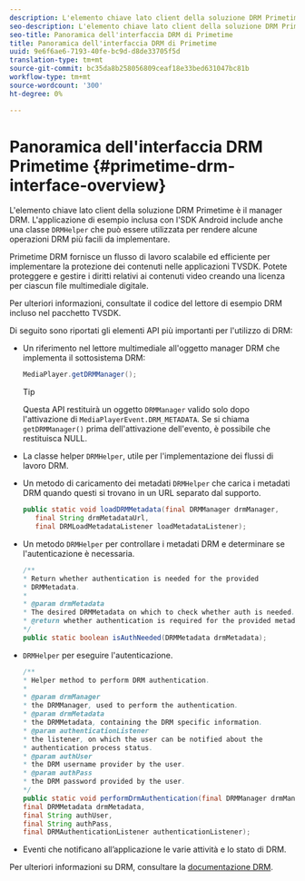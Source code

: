 ```yaml
---
description: L'elemento chiave lato client della soluzione DRM Primetime è il manager DRM. L’applicazione di esempio inclusa nell’SDK per Android include anche una classe DRMHelper che può essere utilizzata per rendere alcune operazioni DRM più facili da implementare.
seo-description: L'elemento chiave lato client della soluzione DRM Primetime è il manager DRM. L’applicazione di esempio inclusa nell’SDK per Android include anche una classe DRMHelper che può essere utilizzata per rendere alcune operazioni DRM più facili da implementare.
seo-title: Panoramica dell'interfaccia DRM di Primetime
title: Panoramica dell'interfaccia DRM di Primetime
uuid: 9e6f6ae6-7193-40fe-bc9d-d8de33705f5d
translation-type: tm+mt
source-git-commit: bc35da8b258056809ceaf18e33bed631047bc81b
workflow-type: tm+mt
source-wordcount: '300'
ht-degree: 0%

---
```



# Panoramica dell&#39;interfaccia DRM Primetime {#primetime-drm-interface-overview}

L&#39;elemento chiave lato client della soluzione DRM Primetime è il manager DRM. L&#39;applicazione di esempio inclusa con l&#39;SDK Android include anche una classe `DRMHelper` che può essere utilizzata per rendere alcune operazioni DRM più facili da implementare.

<!--<a id="section_4DD54E085AB345FE9BE00865E56B28DB"></a>-->

Primetime DRM fornisce un flusso di lavoro scalabile ed efficiente per implementare la protezione dei contenuti nelle applicazioni TVSDK. Potete proteggere e gestire i diritti relativi ai contenuti video creando una licenza per ciascun file multimediale digitale.

Per ulteriori informazioni, consultate il codice del lettore di esempio DRM incluso nel pacchetto TVSDK.

Di seguito sono riportati gli elementi API più importanti per l&#39;utilizzo di DRM:

* Un riferimento nel lettore multimediale all&#39;oggetto manager DRM che implementa il sottosistema DRM:

   ```java
   MediaPlayer.getDRMManager();
   ```

   >[!TIP]
   >
   >Questa API restituirà un oggetto `DRMManager` valido solo dopo l&#39;attivazione di `MediaPlayerEvent.DRM_METADATA`. Se si chiama `getDRMManager()` prima dell&#39;attivazione dell&#39;evento, è possibile che restituisca NULL.

* La classe helper `DRMHelper`, utile per l&#39;implementazione dei flussi di lavoro DRM.
* Un metodo di caricamento dei metadati `DRMHelper` che carica i metadati DRM quando questi si trovano in un URL separato dal supporto.

   ```java
   public static void loadDRMMetadata(final DRMManager drmManager,  
      final String drmMetadataUrl,  
      final DRMLoadMetadataListener loadMetadataListener);
   ```

* Un metodo `DRMHelper` per controllare i metadati DRM e determinare se l&#39;autenticazione è necessaria.

   ```java
   /** 
   * Return whether authentication is needed for the provided 
   * DRMMetadata. 
   * 
   * @param drmMetadata 
   * The desired DRMMetadata on which to check whether auth is needed. 
   * @return whether authentication is required for the provided metadata 
   */ 
   public static boolean isAuthNeeded(DRMMetadata drmMetadata);
   ```

* `DRMHelper` per eseguire l&#39;autenticazione.

   ```java
   /** 
   * Helper method to perform DRM authentication. 
   * 
   * @param drmManager 
   * the DRMManager, used to perform the authentication. 
   * @param drmMetadata 
   * the DRMMetadata, containing the DRM specific information. 
   * @param authenticationListener 
   * the listener, on which the user can be notified about the 
   * authentication process status. 
   * @param authUser 
   * the DRM username provider by the user. 
   * @param authPass 
   * the DRM password provided by the user. 
   */ 
   public static void performDrmAuthentication(final DRMManager drmManager,  
   final DRMMetadata drmMetadata,  
   final String authUser,  
   final String authPass,  
   final DRMAuthenticationListener authenticationListener);
   ```

* Eventi che notificano all’applicazione le varie attività e lo stato di DRM.

Per ulteriori informazioni su DRM, consultare la [documentazione DRM](https://helpx.adobe.com/primetime/user-guide.html).
